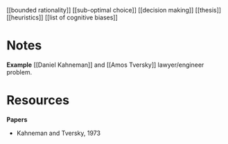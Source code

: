 [[bounded rationality]]
[[sub-optimal choice]]
[[decision making]]
[[thesis]]
[[heuristics]]
[[list of cognitive biases]]

# Notes

**Example**
[[Daniel Kahneman]] and [[Amos Tversky]] lawyer/engineer problem.

# Resources
**Papers**
- Kahneman and Tversky, 1973